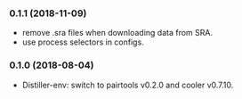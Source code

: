 ### 0.1.1 (2018-11-09) ###

* remove .sra files when downloading data from SRA.
* use process selectors in configs.

### 0.1.0 (2018-08-04) ###

* Distiller-env: switch to pairtools v0.2.0 and cooler v0.7.10.
